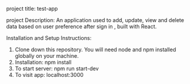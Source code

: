 project title: test-app

project Description: An application used to add, update, view and delete data based on user preference after sign in , built with React.

Installation and Setup Instructions: 

1. Clone down this repository. You will need node and npm installed globally on your machine.
2. Installation:  npm install
3. To start server: npm run start-dev
4. To visit app: localhost:3000
